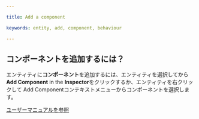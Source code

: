 ---
title: Add a component
keywords: entity, add, component, behaviour
---

## コンポーネントを追加するには？

エンティティに**コンポーネント**を追加するには、エンティティを選択してから**Add Component** in the **Inspector**をクリックするか、エンティティを右クリックして Add Componentコンテキストメニューからコンポーネントを選択します。

<a class="docs" href="http://developer.playcanvas.com/en/user-manual/packs/components/" target="_blank">ユーザーマニュアルを参照</a>

